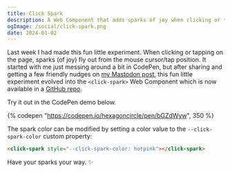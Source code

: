 ```yaml
---
title: Click Spark
description: A Web Component that adds sparks of joy when clicking or tapping on the page.
ogImage: /social/click-spark.png
date: 2024-01-02
---
```


Last week I had made this fun little experiment. When clicking or tapping on the page, sparks (of joy) fly out from the mouse cursor/tap position. It started with me just messing around a bit in CodePen, but after sharing and getting a few friendly nudges on [my Mastodon post](https://mastodon.social/@hexagoncircle@fosstodon.org/111659424760546483), this fun little experiment evolved into the `<click-spark>` Web Component which is now available in a [GitHub repo](https://github.com/hexagoncircle/click-spark).

Try it out in the CodePen demo below.

{% codepen "https://codepen.io/hexagoncircle/pen/bGZdWyw", 350 %}

The spark color can be modified by setting a color value to the `--click-spark-color` custom property:

```html
<click-spark style="--click-spark-color: hotpink"></click-spark>
```

Have your sparks your way. ✨


